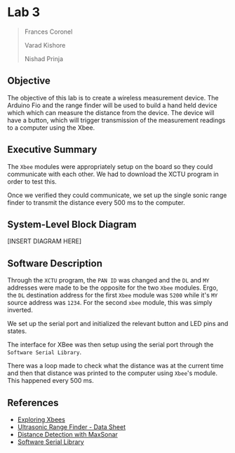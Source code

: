 # Lab 3

> Frances Coronel
>
> Varad Kishore
>
> Nishad Prinja

## Objective

The objective of this lab is to create a wireless measurement device. The Arduino Fio and the range finder will be used to build a hand held device which which can measure the distance from the device.  The device will have a button, which will trigger transmission of the measurement readings to a computer using the Xbee.

## Executive Summary

The `Xbee` modules were appropriately setup on the board so they could communicate with each other. We had to download the XCTU program in order to test this.

Once we verified they could communicate, we set up the single sonic range finder to transmit the distance every 500 ms to the computer.

## System-Level Block Diagram

[INSERT DIAGRAM HERE]

## Software Description

Through the `XCTU` program, the `PAN ID` was changed and the `DL` and `MY` addresses were made to be the opposite for the two `Xbee` modules. Ergo, the `DL` destination address for the first `Xbee` module was `5200` while it's `MY` source address was `1234`. For the second `xbee` module, this was simply inverted.

We set up the serial port and initialized the relevant button and LED pins and states.

The interface for XBee was then setup using the serial port through the `Software Serial Library`.

There was a loop made to check what the distance was at the current time and then that distance was printed to the computer using `Xbee`'s module. This happened every 500 ms.

## References

- [Exploring Xbees](https://learn.sparkfun.com/tutorials/exploring-xbees-and-xctu)
- [Ultrasonic Range Finder - Data Sheet](http://maxbotix.com/documents/HRLV-MaxSonar-EZ_Datasheet.pdf)
- [Distance Detection with MaxSonar](http://playground.arduino.cc/Main/MaxSonar)
- [Software Serial Library](https://www.arduino.cc/en/Reference/SoftwareSerial)